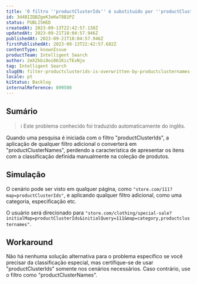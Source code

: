 ```yaml
---
title: 'O filtro ''productClusterIds'' é substituído por ''productClusterNames'' ao aplicar filtros adicionais'
id: 3d4BIZQBZgeK3eKwT8B1PZ
status: PUBLISHED
createdAt: 2023-09-13T22:42:57.138Z
updatedAt: 2023-09-21T18:04:57.946Z
publishedAt: 2023-09-21T18:04:57.946Z
firstPublishedAt: 2023-09-13T22:42:57.682Z
contentType: knownIssue
productTeam: Intelligent Search
author: 2mXZkbi0oi061KicTExNjo
tag: Intelligent Search
slugEN: filter-productclusterids-is-overwritten-by-productclusternames-while-applying-additional-filters
locale: pt
kiStatus: Backlog
internalReference: 899508
---
```


## Sumário

>ℹ️ Este problema conhecido foi traduzido automaticamente do inglês.


Quando uma pesquisa é iniciada com o filtro "productClusterIds", a aplicação de qualquer filtro adicional o converterá em "productClusterNames", perdendo a característica de apresentar os itens com a classificação definida manualmente na coleção de produtos.

## Simulação


O cenário pode ser visto em qualquer página, como `"store.com/111?map=productClusterIds"`, e aplicando qualquer filtro adicional, como uma categoria, especificação etc.

O usuário será direcionado para `"store.com/clothing/special-sale?initialMap=productClusterIds&initialQuery=111&map=category,productclusternames"`.



## Workaround


Não há nenhuma solução alternativa para o problema específico se você precisar da classificação especial, mas certifique-se de usar "productClusterIds" somente nos cenários necessários. Caso contrário, use o filtro como "productClusterNames".





